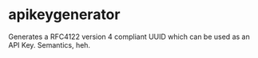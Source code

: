 # apikeygenerator
Generates a RFC4122 version 4 compliant UUID which can be used as an API Key. Semantics, heh.
